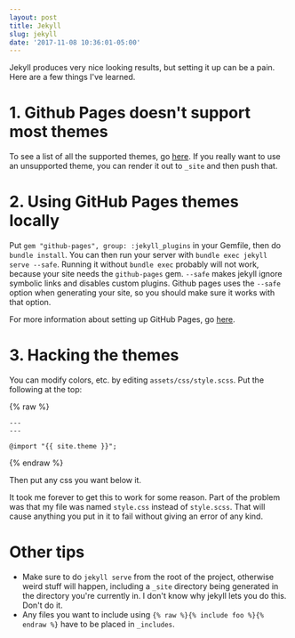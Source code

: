 ```yaml
---
layout: post
title: Jekyll
slug: jekyll
date: '2017-11-08 10:36:01-05:00'
---
```


Jekyll produces very nice looking results, but setting it up can be
a pain. Here are a few things I've learned.

# 1. Github Pages doesn't support most themes

To see a list of all the supported themes, go [here][themes]. If you
really want to use an unsupported theme, you can render it out to `_site`
and then push that.

# 2. Using GitHub Pages themes locally

Put `gem "github-pages", group: :jekyll_plugins` in your Gemfile, then do
`bundle install`. You can then run your server with `bundle exec jekyll
serve --safe`. Running it without `bundle exec` probably will not work,
because your site needs the `github-pages` gem. `--safe` makes jekyll
ignore symbolic links and disables custom plugins. Github pages uses the
`--safe` option when generating your site, so you should make sure it
works with that option.

For more information about setting up GitHub Pages, go [here][jdocs].

# 3. Hacking the themes

You can modify colors, etc. by editing `assets/css/style.scss`. Put the
following at the top:

{% raw %}
```
---
---

@import "{{ site.theme }}";
```
{% endraw %}

Then put any css you want below it.

It took me forever to get this to work for some reason. Part of the
problem was that my file was named `style.css` instead of `style.scss`.
That will cause anything you put in it to fail without giving an error of
any kind.

# Other tips

- Make sure to do `jekyll serve` from the root of the project, otherwise
  weird stuff will happen, including a `_site` directory being generated
  in the directory you're currently in. I don't know why jekyll lets you
  do this. Don't do it.
- Any files you want to include using `{% raw %}{% include foo %}{% endraw %}`
  have to be placed in `_includes`.

[themes]: https://pages.github.com/themes

[jdocs]: https://jekyllrb.com/docs/github-pages/
